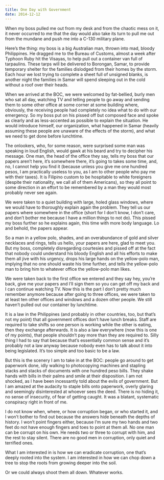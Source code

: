 ```yaml
---
title: One Day with Government
date: 2014-12-12
---
```


When my boss pulled me out from my desk and from the chaotic mess on it, it never occurred to me that the day would also take its turn to pull me out from the mundane and push me into a C-130 military plane.

Here’s the thing: my boss is a big Australian man, thrown into mad, bloody Philippines. He dragged me to the Bureau of Customs, almost a week after Typhoon Ruby hit the Visayas, to help pull out a container van full of tarpaulins. These tarps will be delivered to Borongan, Samar, to provide temporary shelter for the families dislodged from their homes by the storm. Each hour we lost trying to complete a sheet full of unsigned blanks, is another night the families in Samar will spend sleeping out in the cold without a roof over their heads.

<!--excerpt-->

When we arrived at the BOC, we were welcomed by fat-bellied, burly men who sat all day, watching TV and telling people to go away and sending them to some other office at some corner at some building where, obviously, the receiving people had completely no idea what to do with our emergency. So my boss put on his pissed off but composed face and spoke as clearly and as less-accented as possible to explain the situation. He would introduce himself, our organization, what happened in Samar (heavily assuming these people are unaware of the effects of the storm), and what we need to get done before lunchtime.

The onlookers, who, for some reason, were surprised some man was speaking in loud English, would gawk at his beard and try to decipher his message. One man, the head of the office they say, tells my boss that our papers aren’t here, it’s somewhere there, it’s going to takes some time, and, no, I cannot help you find it (because unless you give me one hundred pesos, I am practically useless to you, as I am to other people who pay me with their taxes). It is Filipino custom to be hospitable to white foreigners (despite their nationality, we call all of them Americans), so they all point to some direction in an effort to be remembered by a man they would most probably never see again.

We were taken to a quiet building with large, holed glass windows, where we would have to thoroughly explain again the problem. They tell us our papers where somewhere in the office (short for I don’t know, I don’t care, and don’t bother me because I have a million things to not do). This pissed my boss further so he explains again, this time with more body language. Lo and behold, the papers appear.

So a man in a yellow polo, shades, and an overabundance of gold and silver necklaces and rings, tells us hello, your papers are here, glad to meet you. But my boss, completely disregarding courtesies and pissed off at the fact that nobody could understand his bloody English and all his efforts to make them all jive with his urgency, drops his large hands on the yellow-polo man, implying that no one should waste his time further, and tells the yellow-polo man to bring him to whatever office the yellow-polo man likes.

We were taken back to the first office we entered and they say hey, you’re back, give me your papers and I’ll sign them so you can get off my back and I can continue watching TV. Now this is the part I don’t pretty much remember anymore because after going to three offices, we were taken to at least ten other offices and windows and a dozen other people. We still haven’t pulled out our container by lunchtime.

It is a law in the Philippines (and probably in other countries, too, but that’s not my point) that all government offices don’t have lunch breaks. Staff are required to take shifts so one person is working while the other is eating, then they exchange afterwards. It is also a law everywhere (now this is one of my points), that people shouldn’t pay more than they are required to. Silly thing I had to say that because that’s essentially common sense and it’s probably not a law anyway because nobody even has to talk about it into being legislated. It’s too simple and too basic to be a law.

But this is the scenery I am to take in at the BOC: people go around to get paperwork done, idly walking to photocopying machines and stapling stacks and stacks of documents with one hundred peso bills. They shake hands with bills in their palms and smile at their disposition. I am not shocked, as I have been incessantly told about the evils of government. But I am amazed at the audacity to staple bills onto paperwork, overly glaring and seemingly disinterested at whoever sees the deed. There is no hiding it, no sense of insecurity, of fear of getting caught. It was a blatant, systematic conspiracy right in front of me.

I do not know when, where, or how corruption began, or who started it, and I won’t bother to find out because the answers hide beneath the depths of history. I won’t point fingers either, because I’m sure my two hands and two feet do not have enough fingers and toes to point at them all. No one man can be corrupt on his own. He needs two or three to corrupt with him, and the rest to stay silent. There are no good men in corruption, only quiet and terrified ones.

What I am interested in is how we can eradicate corruption, one that’s deeply rooted into the system. I am interested in how we can chop down a tree to stop the roots from growing deeper into the soil.

Or we could always shoot them all down. Whatever works.

